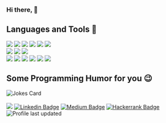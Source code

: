 ### Hi there,  👋

<!-- **elcozy/elcozy** is a ✨ _special_ ✨ repository because its `README.md` (this file) appears on your GitHub profile. -->

<!-- Connect with me: -->
<!-- 
- 👯 I am open to collaborate on **interesting and fun projects**
- 💬 Ask me about **JS, TS and related technologies**
- 📫 How to reach me: **Badges 👆🏽**
<br /> -->

## Languages and Tools 💼

![](https://img.shields.io/badge/Code-React-informational?style=flat&logo=react&color=61DAFB)
![](https://img.shields.io/badge/Code-Redux-informational?style=flat&logo=Redux&color=764ABC)
![](https://img.shields.io/badge/Code-JavaScript-informational?style=flat&logo=JavaScript&color=F7DF1E)
![](https://img.shields.io/badge/Code-TypeScript-informational?style=flat&logo=TypeScript&color=007ACC)
![](https://img.shields.io/badge/Code-HTML5-informational?style=flat&logo=HTML5&color=E34F26)
![](https://img.shields.io/badge/Code-SQLite-informational?style=flat&logo=SQLite&color=003B57)
</br>
![](https://img.shields.io/badge/Style-Bootstrap-informational?style=flat&logo=Bootstrap&color=7952B3)
![](https://img.shields.io/badge/Style-CSS3-informational?style=flat&logo=CSS3&color=1572B6)
![](https://img.shields.io/badge/Style-styled--components-informational?style=flat&logo=styled-components&color=DB7093)
</br>
![](https://img.shields.io/badge/Tools-Figma-informational?style=flat&logo=Figma&color=F24E1E)
![](https://img.shields.io/badge/Tools-NPM-informational?style=flat&logo=NPM&color=CB3837)
![](https://img.shields.io/badge/Tools-Heroku-informational?style=flat&logo=Heroku&color=430098)
![](https://img.shields.io/badge/Tools-Netlify-informational?style=flat&logo=netlify&color=00C7B7)
![](https://img.shields.io/badge/Tools-Git-informational?style=flat&logo=Git&color=F05032)
![](https://img.shields.io/badge/Tools-GitHub-informational?style=flat&logo=GitHub&color=181717)
<br/>

<!-- 
## Github Stats

[![Elcozy's github stats](https://github-readme-stats.vercel.app/api?username=elcozy&show_icons=true&count_private=true&hide_border=true&theme=github_dark)](https://github.com/elcozy)
[![Top Langs](https://github-readme-stats.vercel.app/api/top-langs/?username=elcozy&hide_border=true&hide=html&layout=compact&theme=github_dark)](https://github.com/elcozy)
[![Streak](https://github-readme-streak-stats.herokuapp.com/?user=elcozy&theme=react)](https://github.com/elcozy)
[![](https://visitor-badge.glitch.me/badge?page_id=elcozy.elcozy)](https://www.yushi.dev/)
-->

## Some Programming Humor for you 😉 <br/>

![Jokes Card](https://readme-jokes.vercel.app/api?theme=github_dark) <br/>
<br/>
![](https://komarev.com/ghpvc/?username=elcozy)
[![Linkedin Badge](https://img.shields.io/badge/LinkedIn-0077B5?logo=linkedin&style=flat&logoColor=white&link=https://www.linkedin.com/in/chiemekam/)](https://www.linkedin.com/in/chiemekam/)
[![Medium Badge](https://img.shields.io/badge/Medium-12100E?logo=medium&style=flat&logoColor=white&link=https://www.medium.com/@elcozy/)](https://www.medium.com/@elcozy)
[![Hackerrank Badge](https://img.shields.io/badge/-Hackerrank-2EC866?logo=HackerRank&style=flat&logoColor=white&link=https://www.hackerrank.com/elcozy/)](https://www.hackerrank.com/elcozy)
![Profile last updated](https://img.shields.io/github/last-commit/elcozy/elcozy/master?label=Last%20updated&style=flat&color=120024)
